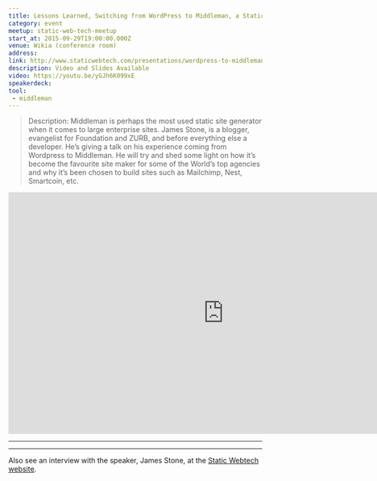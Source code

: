 ```yaml
---
title: Lessons Learned, Switching from WordPress to Middleman, a Static Site Generator
category: event
meetup: static-web-tech-meetup
start_at: 2015-09-29T19:00:00.000Z
venue: Wikia (conference room)
address:
link: http://www.staticwebtech.com/presentations/wordpress-to-middleman/
description: Video and Slides Available
video: https://youtu.be/yGJh6K099xE
speakerdeck:
tool:
 - middleman
---
```

> Description: Middleman is perhaps the most used static site generator when it comes to large enterprise sites. James Stone, is a blogger, evangelist for Foundation and ZURB, and before everything else a developer. He’s giving a talk on his experience coming from Wordpress to Middleman. He will try and shed some light on how it’s become the favourite site maker for some of the World’s top agencies and why it’s been chosen to build sites such as Mailchimp, Nest, Smartcoin, etc.

<div class="embed-container">
  <iframe width="853" height="480" src="https://www.youtube-nocookie.com/embed/yGJh6K099xE?rel=0&amp;showinfo=0" frameborder="0" allowfullscreen></iframe>
</div>

---

<div class="embed-container">
  <script async class="speakerdeck-embed" data-id="2619f219ed1f45e9bd463e226f5d72a2" data-ratio="1.77777777777778" src="//speakerdeck.com/assets/embed.js"></script>
</div>

---

Also see an interview with the speaker, James Stone, at the [Static Webtech website](http://www.staticwebtech.com/presentations/wordpress-to-middleman/).
